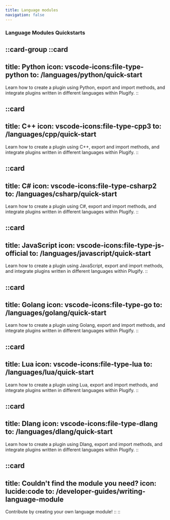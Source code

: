 ```yaml
---
title: Language modules
navigation: false
---
```


### Language Modules Quickstarts
::card-group
::card
---
title: Python
icon: vscode-icons:file-type-python
to: /languages/python/quick-start
---
Learn how to create a plugin using Python, export and import methods, and integrate plugins written in different languages within Plugify.
::

::card
---
title: C++
icon: vscode-icons:file-type-cpp3
to: /languages/cpp/quick-start
---
Learn how to create a plugin using C++, export and import methods, and integrate plugins written in different languages within Plugify.
::

::card
---
title: C#
icon: vscode-icons:file-type-csharp2
to: /languages/csharp/quick-start
---
Learn how to create a plugin using C#, export and import methods, and integrate plugins written in different languages within Plugify.
::

::card
---
title: JavaScript
icon: vscode-icons:file-type-js-official
to: /languages/javascript/quick-start
---
Learn how to create a plugin using JavaScript, export and import methods, and integrate plugins written in different languages within Plugify.
::

::card
---
title: Golang
icon: vscode-icons:file-type-go
to: /languages/golang/quick-start
---
Learn how to create a plugin using Golang, export and import methods, and integrate plugins written in different languages within Plugify.
::

::card
---
title: Lua
icon: vscode-icons:file-type-lua
to: /languages/lua/quick-start
---
Learn how to create a plugin using Lua, export and import methods, and integrate plugins written in different languages within Plugify.
::

::card
---
title: Dlang
icon: vscode-icons:file-type-dlang
to: /languages/dlang/quick-start
---
Learn how to create a plugin using Dlang, export and import methods, and integrate plugins written in different languages within Plugify.
::

::card
---
title: Couldn't find the module you need?
icon: lucide:code
to: /developer-guides/writing-language-module
---
Contribute by creating your own language module!
::
::

